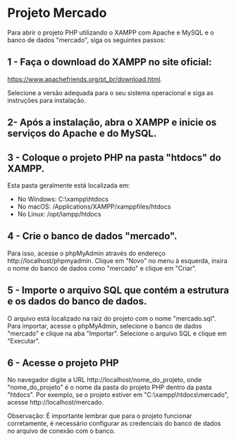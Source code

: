 # Projeto Mercado

Para abrir o projeto PHP utilizando o XAMPP com Apache e MySQL e o banco de dados "mercado", siga os seguintes passos:

## 1 - Faça o download do XAMPP no site oficial: 

https://www.apachefriends.org/pt_br/download.html.

Selecione a versão adequada para o seu sistema operacional e siga as instruções para instalação.

## 2- Após a instalação, abra o XAMPP e inicie os serviços do Apache e do MySQL.

## 3 - Coloque o projeto PHP na pasta "htdocs" do XAMPP.

Esta pasta geralmente está localizada em:

- No Windows: C:\xampp\htdocs
- No macOS: /Applications/XAMPP/xamppfiles/htdocs
- No Linux: /opt/lampp/htdocs

## 4 - Crie o banco de dados "mercado".

Para isso, acesse o phpMyAdmin através do endereço http://localhost/phpmyadmin. Clique em "Novo" no menu à esquerda, insira o nome do banco de dados como "mercado" e clique em "Criar".

## 5 - Importe o arquivo SQL que contém a estrutura e os dados do banco de dados.

O arquivo está localizado na raiz do projeto com o nome "mercado.sql". Para importar, acesse o phpMyAdmin, selecione o banco de dados "mercado" e clique na aba "Importar". Selecione o arquivo SQL e clique em "Executar".

## 6 - Acesse o projeto PHP

No navegador digite a URL http://localhost/nome_do_projeto, onde "nome_do_projeto" é o nome da pasta do projeto PHP dentro da pasta "htdocs". Por exemplo, se o projeto estiver em "C:\xampp\htdocs\mercado", acesse http://localhost/mercado.

Observação: É importante lembrar que para o projeto funcionar corretamente, é necessário configurar as credenciais do banco de dados no arquivo de conexão com o banco.